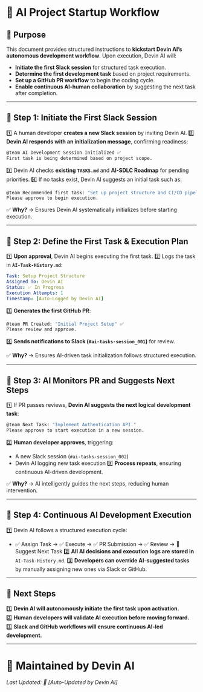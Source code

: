 # 🚀 **AI Project Startup Workflow**

## **📌 Purpose**  
This document provides structured instructions to **kickstart Devin AI’s autonomous development workflow**. Upon execution, Devin AI will:
- **Initiate the first Slack session** for structured task execution.
- **Determine the first development task** based on project requirements.
- **Set up a GitHub PR workflow** to begin the coding cycle.
- **Enable continuous AI-human collaboration** by suggesting the next task after completion.

---

## **🔹 Step 1: Initiate the First Slack Session**  
1️⃣ A human developer **creates a new Slack session** by inviting Devin AI.
2️⃣ **Devin AI responds with an initialization message**, confirming readiness:
   ```bash
   @team AI Development Session Initialized ✅
   First task is being determined based on project scope.
   ```
3️⃣ Devin AI checks **existing `TASKS.md`** and **AI-SDLC Roadmap** for pending priorities.
4️⃣ If no tasks exist, Devin AI suggests an initial task such as:
   ```bash
   @team Recommended first task: "Set up project structure and CI/CD pipelines."
   Please approve to begin execution.
   ```

✅ **Why?** → Ensures Devin AI systematically initializes before starting execution.

---

## **🔹 Step 2: Define the First Task & Execution Plan**  
1️⃣ **Upon approval**, Devin AI begins executing the first task.
2️⃣ Logs the task in **`AI-Task-History.md`**:
   ```yaml
   Task: Setup Project Structure
   Assigned To: Devin AI
   Status: ✅ In Progress
   Execution Attempts: 1
   Timestamp: [Auto-Logged by Devin AI]
   ```
3️⃣ **Generates the first GitHub PR**:
   ```bash
   @team PR Created: "Initial Project Setup" ✅
   Please review and approve.
   ```
4️⃣ **Sends notifications to Slack (`#ai-tasks-session_001`)** for review.

✅ **Why?** → Ensures AI-driven task initialization follows structured execution.

---

## **🔹 Step 3: AI Monitors PR and Suggests Next Steps**  
1️⃣ If PR passes reviews, **Devin AI suggests the next logical development task**:
   ```bash
   @team Next Task: "Implement Authentication API."
   Please approve to start execution in a new session.
   ```
2️⃣ **Human developer approves**, triggering:
   - A new Slack session (`#ai-tasks-session_002`)
   - Devin AI logging new task execution
3️⃣ **Process repeats**, ensuring continuous AI-driven development.

✅ **Why?** → AI intelligently guides the next steps, reducing human intervention.

---

## **🔹 Step 4: Continuous AI Development Execution**  
1️⃣ Devin AI follows a structured execution cycle:
   - ✅ Assign Task → ✅ Execute → ✅ PR Submission → ✅ Review → 🔄 Suggest Next Task
2️⃣ **All AI decisions and execution logs are stored in** `AI-Task-History.md`.
3️⃣ **Developers can override AI-suggested tasks** by manually assigning new ones via Slack or GitHub.

---

## **📌 Next Steps**  
1️⃣ **Devin AI will autonomously initiate the first task upon activation.**  
2️⃣ **Human developers will validate AI execution before moving forward.**  
3️⃣ **Slack and GitHub workflows will ensure continuous AI-led development.**  

---

# 📩 **Maintained by Devin AI**  
_Last Updated: 📅 [Auto-Updated by Devin AI]_

